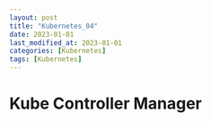 ```yaml
---
layout: post
title: "Kubernetes_04"
date: 2023-01-01
last_modified_at: 2023-01-01
categories: [Kubernetes]
tags: [Kubernetes]
---
```


# Kube Controller Manager
